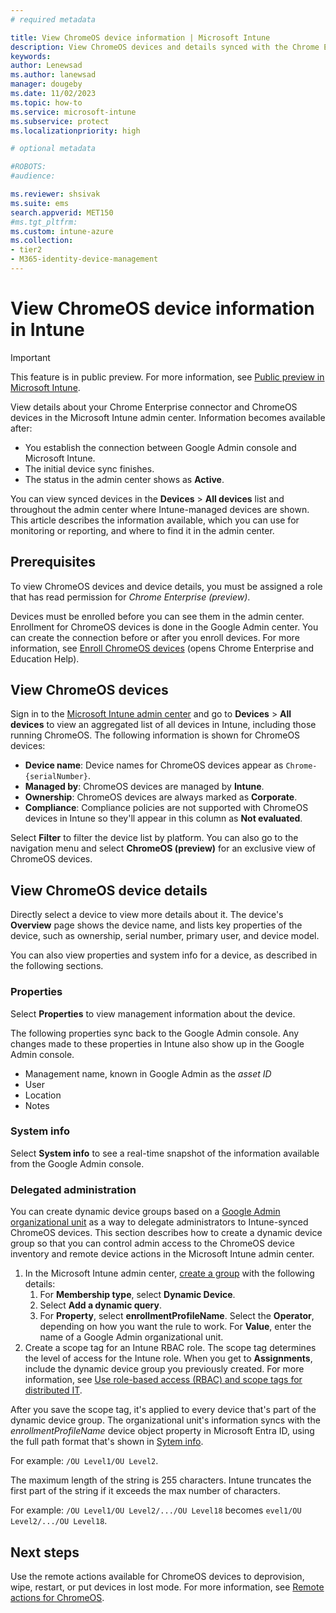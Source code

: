 ```yaml
---
# required metadata

title: View ChromeOS device information | Microsoft Intune  
description: View ChromeOS devices and details synced with the Chrome Enterprise connector.  
keywords:
author: Lenewsad
ms.author: lanewsad
manager: dougeby
ms.date: 11/02/2023  
ms.topic: how-to
ms.service: microsoft-intune
ms.subservice: protect
ms.localizationpriority: high

# optional metadata

#ROBOTS:
#audience:

ms.reviewer: shsivak
ms.suite: ems
search.appverid: MET150
#ms.tgt_pltfrm:
ms.custom: intune-azure
ms.collection:
- tier2
- M365-identity-device-management
---
```


# View ChromeOS device information in Intune    

> [!IMPORTANT]
> This feature is in public preview. For more information, see [Public preview in Microsoft Intune](../fundamentals/public-preview.md).   

View details about your Chrome Enterprise connector and ChromeOS devices in the Microsoft Intune admin center. Information becomes available after:  

* You establish the connection between Google Admin console and Microsoft Intune.
* The initial device sync finishes. 
* The status in the admin center shows as **Active**.   

You can view synced devices in the **Devices** > **All devices** list and throughout the admin center where Intune-managed devices are shown. This article describes the information available, which you can use for monitoring or reporting, and where to find it in the admin center.  

## Prerequisites  

To view ChromeOS devices and device details, you must be assigned a role that has read permission for *Chrome Enterprise (preview)*.  

Devices must be enrolled before you can see them in the admin center. Enrollment for ChromeOS devices is done in the Google Admin center. You can create the connection before or after you enroll devices. For more information, see [Enroll ChromeOS devices](https://support.google.com/chrome/a/answer/1360534) (opens Chrome Enterprise and Education Help).

## View ChromeOS devices  
Sign in to the [Microsoft Intune admin center](https://go.microsoft.com/fwlink/?linkid=2109431) and go to **Devices** > **All devices** to view an aggregated list of all devices in Intune, including those running ChromeOS.  The following information is shown for ChromeOS devices: 

* **Device name**: Device names for ChromeOS devices appear as `Chrome- {serialNumber}`. 
* **Managed by**: ChromeOS devices are managed by **Intune**. 
* **Ownership**: ChromeOS devices are always marked as **Corporate**.  
* **Compliance**: Compliance policies are not supported with ChromeOS devices in Intune so they'll appear in this column as **Not evaluated**.  

Select **Filter** to filter the device list by platform. You can also go to the navigation menu and select **ChromeOS (preview)** for an exclusive view of ChromeOS devices.    

## View ChromeOS device details  
Directly select a device to view more details about it. The device's **Overview** page shows the device name, and lists key properties of the device, such as ownership, serial number, primary user, and device model. 

You can also view properties and system info for a device, as described in the following sections.  

### Properties  
Select **Properties** to view management information about the device. 

The following properties sync back to the Google Admin console. Any changes made to these properties in Intune also show up in the Google Admin console.  

* Management name, known in Google Admin as the *asset ID*      
* User  
* Location  
* Notes  
### System info  
Select **System info** to see a real-time snapshot of the information available from the Google Admin console.  

### Delegated administration 
You can create dynamic device groups based on a [Google Admin organizational unit](https://knowledge.workspace.google.com/kb/how-to-create-an-organizational-unit-000007002) as a way to delegate administrators to Intune-synced ChromeOS devices. This section describes how to create a dynamic device group so that you can control admin access to the ChromeOS device inventory and remote device actions in the Microsoft Intune admin center.   

1. In the Microsoft Intune admin center, [create a group](/mem/intune/fundamentals/groups-add#add-a-new-group) with the following details:  
   1. For **Membership type**, select **Dynamic Device**.   
   2. Select **Add a dynamic query**.   
   3. For **Property**, select **enrollmentProfileName**. Select the **Operator**, depending on how you want the rule to work. For **Value**, enter the name of a Google Admin organizational unit.  
2. Create a scope tag for an Intune RBAC role. The scope tag determines the level of access for the Intune role.  When you get to **Assignments**, include the dynamic device group you previously created. For more information, see [Use role-based access (RBAC) and scope tags for distributed IT](/mem/intune/fundamentals/scope-tags#to-create-a-scope-tag).  

After you save the scope tag, it's applied to every device that's part of the dynamic device group. The organizational unit's information syncs with the *enrollmentProfileName* device object property in Microsoft Entra ID, using the full path format that's shown in [Sytem info](#system-info). 

For example: `/OU Level1/OU Level2`. 

The maximum length of the string is 255 characters. Intune truncates the first part of the string if it exceeds the max number of characters. 

For example:  `/OU Level1/OU Level2/.../OU Level18` becomes `evel1/OU Level2/.../OU Level18`.  


## Next steps  
Use the remote actions available for ChromeOS devices to deprovision, wipe, restart, or put devices in lost mode. For more information, see [Remote actions for ChromeOS](chrome-enterprise-remote-actions.md).  
